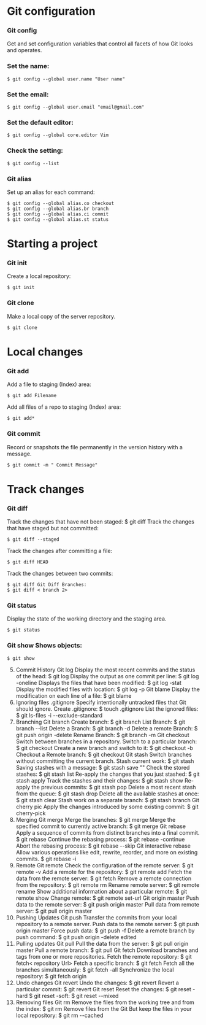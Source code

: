 # Git configuration
### Git config
Get and set configuration variables that control all facets of how Git looks and operates.
### Set the name:
```
$ git config --global user.name "User name"
```
### Set the email:
```
$ git config --global user.email "email@gmail.com"
```
### Set the default editor:
```
$ git config --global core.editor Vim
```
### Check the setting:
```
$ git config --list
```
### Git alias
Set up an alias for each command:
```
$ git config --global alias.co checkout
$ git config --global alias.br branch
$ git config --global alias.ci commit
$ git config --global alias.st status
```

# Starting a project
### Git init
Create a local repository:
```
$ git init
```
### Git clone
Make a local copy of the server repository.
```
$ git clone
```

# Local changes
### Git add
Add a file to staging (Index) area:
```
$ git add Filename
```
Add all files of a repo to staging (Index) area:
```
$ git add*
```
### Git commit
Record or snapshots the file permanently in the version history with a message.
```
$ git commit -m " Commit Message"
```

# Track changes
### Git diff
Track the changes that have not been staged: $ git diff
Track the changes that have staged but not committed:
```
$ git diff --staged
```
Track the changes after committing a file:
```
$ git diff HEAD
```
Track the changes between two commits:
```
$ git diff Git Diff Branches:
$ git diff < branch 2>
```
### Git status
Display the state of the working directory and the staging area.
```
$ git status
```
### Git show Shows objects:
```
$ git show
```
5. Commit History
Git log
Display the most recent commits and the status of the head:
$ git log
Display the output as one commit per line:
$ git log -oneline
Displays the files that have been modified:
$ git log -stat
Display the modified files with location:
$ git log -p
Git blame
Display the modification on each line of a file:
$ git blame <file name>
6. Ignoring files
.gitignore
Specify intentionally untracked files that Git should ignore. Create .gitignore:
$ touch .gitignore List the ignored files:
$ git ls-files -i --exclude-standard
7. Branching
Git branch Create branch:
$ git branch List Branch:
$ git branch --list Delete a Branch:
$ git branch -d Delete a remote Branch:
$ git push origin -delete Rename Branch:
$ git branch -m
Git checkout
Switch between branches in a repository.
Switch to a particular branch:
$ git checkout
Create a new branch and switch to it:
$ git checkout -b Checkout a Remote branch:
$ git checkout
Git stash
Switch branches without committing the current branch. Stash current work:
$ git stash
Saving stashes with a message:
$ git stash save ""
Check the stored stashes:
$ git stash list
Re-apply the changes that you just stashed:
$ git stash apply
Track the stashes and their changes:
$ git stash show
Re-apply the previous commits:
$ git stash pop
Delete a most recent stash from the queue:
$ git stash drop
Delete all the available stashes at once:
$ git stash clear
Stash work on a separate branch:
$ git stash branch
Git cherry pic
Apply the changes introduced by some existing commit:
$ git cherry-pick
8. Merging
Git merge
Merge the branches:
$ git merge
Merge the specified commit to currently active branch:
$ git merge
Git rebase
Apply a sequence of commits from distinct branches into a final commit.
$ git rebase
Continue the rebasing process:
$ git rebase -continue Abort the rebasing process:
$ git rebase --skip
Git interactive rebase
Allow various operations like edit, rewrite, reorder, and more on existing commits.
$ git rebase -i
9. Remote
Git remote
Check the configuration of the remote server:
$ git remote -v
Add a remote for the repository:
$ git remote add Fetch the data from the remote server:
$ git fetch
Remove a remote connection from the repository:
$ git remote rm
Rename remote server:
$ git remote rename
Show additional information about a particular remote:
$ git remote show
Change remote:
$ git remote set-url
Git origin master
Push data to the remote server:
$ git push origin master Pull data from remote server:
$ git pull origin master
10. Pushing Updates
Git push
Transfer the commits from your local repository to a remote server. Push data to the remote server:
$ git push origin master Force push data:
$ git push -f
Delete a remote branch by push command:
$ git push origin -delete edited
11. Pulling updates
Git pull
Pull the data from the server:
$ git pull origin master
Pull a remote branch:
$ git pull
Git fetch
Download branches and tags from one or more repositories. Fetch the remote repository:
$ git fetch< repository Url> Fetch a specific branch:
$ git fetch
Fetch all the branches simultaneously:
$ git fetch -all
Synchronize the local repository:
$ git fetch origin
12. Undo changes
Git revert
Undo the changes:
$ git revert
Revert a particular commit:
$ git revert
Git reset
Reset the changes:
$ git reset -hard
$ git reset -soft:
$ git reset --mixed
13. Removing files
Git rm
Remove the files from the working tree and from the index:
$ git rm <file Name>
Remove files from the Git But keep the files in your local repository:
$ git rm --cached

